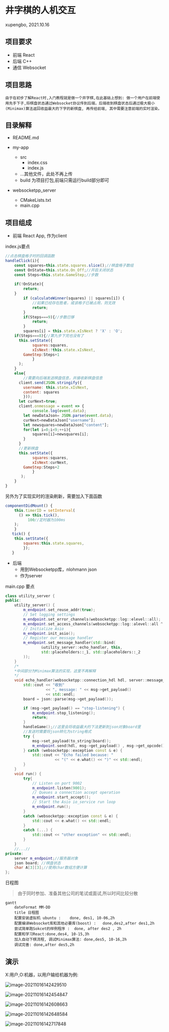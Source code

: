 # 井字棋的人机交互

xupengbo, 2021.10.16

## 项目要求
+ 前端 React
+ 后端 C++
+  通信 Websocket

## 项目思路
    由于在初步了解React时,入门教程就是做一个井字棋,在此基础上想到: 做一个用户在前端使用先手下子,将棋盘状态通过Websocket协议传到后端，后端收到棋盘状态后通过极大极小(Minimax)算法返回收益最大的下字的新棋盘, 再传给前端, 其中需要注意前端的实时渲染。
## 目录解释

+ README.md

- my-app
  - src
    - index.css
    - index.js
  - ...其他文件，此处不再上传
  - build 为项目打包,前端只需运行build部分即可

- websocketpp_server
  - CMakeLists.txt
  - main.cpp

## 项目组成

+ 前端 React App, 作为client

index.js要点
```js
//点击棋盘格子时的回调函数
handleClick(i){
    const squares=this.state.squares.slice();//棋盘格子数组
	const OnState=this.state.On_Off;//开启关闭状态
	const Steps=this.state.GameStep;//步数
	
	if(!OnState){
	    return;
	}
        if (calculateWinner(squares) || squares[i]) {    
            //如果已经存在胜者，或该格子已被占用，则无效  
            return; 
        }
        if(Steps===9){//步数已够
            return; 
        }
        squares[i] = this.state.xIsNext ? 'X' : 'O';
	if(Steps===8){//第九步下完也没有了
	  this.setState({
            squares:squares,
            xIsNext:!this.state.xIsNext,
	    GameStep:Steps+1
            }
	  );
	}
	else{
        //需要向后端发送棋盘信息，并接收新棋盘信息
	  client.send(JSON.stringify({
   		username: this.state.xIsNext,
   		content: squares
 		}));
	  let curNext=true;
	  client.onmessage = event => {
    		console.log(event.data);
		let newDataJson= JSON.parse(event.data);
		curNext=newDataJson["username"];
		let newsquares=newDataJson["content"];
		for(let i=0;i<9;++i){
		    squares[i]=newsquares[i];
		}
	  }
      //更新棋盘
      this.setState({
            squares:squares,
            xIsNext:curNext,
	    GameStep:Steps+2
            }
	   );
	}
}

```
另外为了实现实时的渲染刷新，需要加入下面函数

```js
componentDidMount() {
	this.timerID = setInterval(
	  () => this.tick(),
      	  100//定时器为100ms
	);
    }
   tick() {
	this.setState({
        squares:this.state.squares,
        });
   }
```



+ 后端 
    - 用到Websocketpp库，nlohmann json
    - 作为server

main.cpp 要点
```cpp
class utility_server {
public:
    utility_server() {
        m_endpoint.set_reuse_addr(true);
        // Set logging settings
        m_endpoint.set_error_channels(websocketpp::log::elevel::all);
        m_endpoint.set_access_channels(websocketpp::log::alevel::all ^ websocketpp::log::alevel::frame_payload);
        // Initialize Asio
        m_endpoint.init_asio();
        // Register our message handler
        m_endpoint.set_message_handler(std::bind(
                &utility_server::echo_handler, this,
                std::placeholders::_1, std::placeholders::_2
        ));
    }
    /*
    *中间部分为Minimax算法的实现，这里不再解释
    */
    void echo_handler(websocketpp::connection_hdl hdl, server::message_ptr msg) {
        std::cout << "收到"
                  << ", message: " << msg->get_payload()
                  << std::endl;
        board = json::parse(msg->get_payload());

        if (msg->get_payload() == "stop-listening") {
            m_endpoint.stop_listening();
            return;
        }
        handleGame();//这里会将收益最大的下法更新到json对象board里
        //发送时需要将json转化为string格式
        try {
            msg->set_payload(to_string(board));
            m_endpoint.send(hdl, msg->get_payload() , msg->get_opcode());
        } catch (websocketpp::exception const & e) {
            std::cout << "Echo failed because: "
                      << "(" << e.what() << ")" << std::endl;
        }
    }
    void run() {
        try{
            // Listen on port 9002
            m_endpoint.listen(9001);
            // Queues a connection accept operation
            m_endpoint.start_accept();
            // Start the Asio io_service run loop
            m_endpoint.run();
        }
        catch (websocketpp::exception const & e) {
            std::cout << e.what() << std::endl;
        }
        catch (...) {
            std::cout << "other exception" << std::endl;
        }
    }
    //...//
private:
    server m_endpoint;//服务器对象
    json board; //棋盘状态
    char A[3][3];//使用char数组方便计算
};
```

日程图

> 由于同时参加、准备其他公司的笔试或面试,所以时间比较分散

```mermaid
gantt
	dateFormat MM-DD
	title 日程图
	配置安装虚拟机 ubuntu :	done, des1, 10-06,2h
	配置编译Websocket库和其他必要库(boost) : 	done,des2,after des1,2h
	尝试简单跑Sokcet的样例程序 : 	done, after des2 , 2h
	配置和学习React:done,des4, 10-15,3h
	加入自动下棋流程, 调试Minimax算法: done,des5, 10-16,2h
	调试完善: done,after des5,2h
```

## 演示

X:用户,O:机器，以用户输给机器为例:

![image-20211016142429510](https://cdn.jsdelivr.net/gh/xupengbo-cn/image-home/img/202110161424619.png)

![image-20211016142454847](https://cdn.jsdelivr.net/gh/xupengbo-cn/image-home/img/202110161424997.png)

![image-20211016142608663](https://cdn.jsdelivr.net/gh/xupengbo-cn/image-home/img/202110161426812.png)

![image-20211016142648584](https://cdn.jsdelivr.net/gh/xupengbo-cn/image-home/img/202110161426740.png)

![image-20211016142717848](https://cdn.jsdelivr.net/gh/xupengbo-cn/image-home/img/202110161427997.png)

